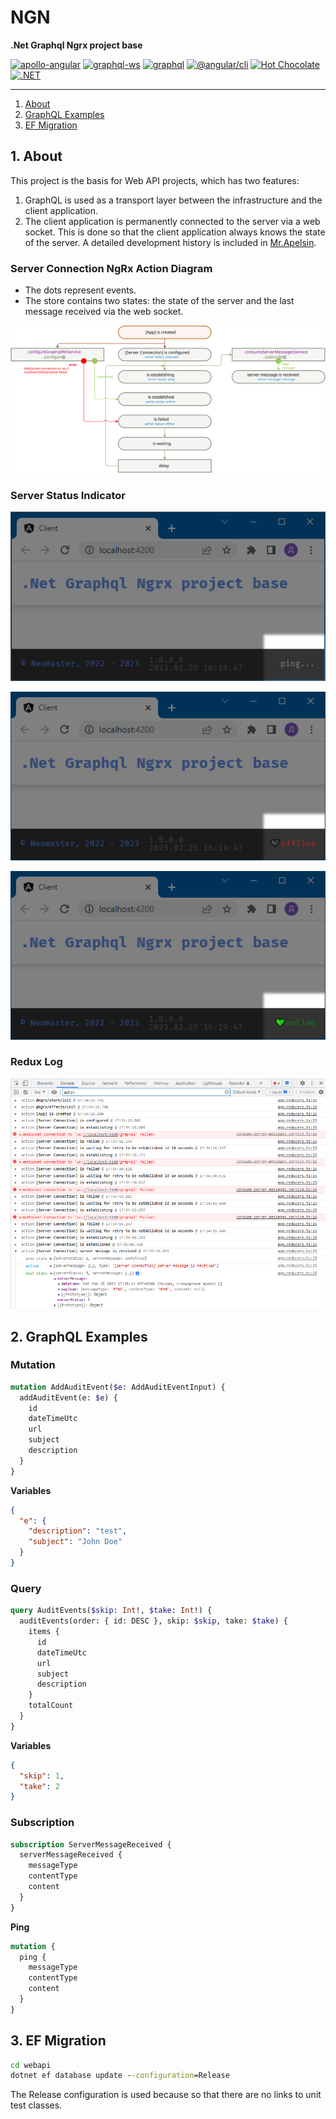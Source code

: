 # NGN
**.Net Graphql Ngrx project base**

[![apollo-angular](https://img.shields.io/badge/apollo--angular-v4.2.1--alpha-informational)](https://www.npmjs.com/package/apollo-angular/v/4.2.1-alpha-20230210085539-0e747997)
[![graphql-ws](https://img.shields.io/badge/graphql--ws-v5.11.3-informational)](https://www.npmjs.com/package/graphql-ws/v/5.11.3)
[![graphql](https://img.shields.io/badge/graphql-^v16-informational)](https://www.npmjs.com/package/graphql/v/16.6.0)
[![@angular/cli](https://img.shields.io/badge/@angular/cli-v15.0.5-informational)](https://www.npmjs.com/package/@angular/cli/v/15.0.5)
[![Hot Chocolate](https://img.shields.io/badge/Hot_Chocolate-v13.0.2-informational)](https://chillicream.com/docs/hotchocolate/v13)
[![.NET](https://img.shields.io/badge/.NET-v6-informational)](https://dotnet.microsoft.com/en-us/download/dotnet/6.0)

---
1. [About](#1)
2. [GraphQL Examples](#2)
3. [EF Migration](#3)

## <a name="1"></a> 1. About
This project is the basis for Web API projects, which has two features:
1. GraphQL is used as a transport layer between the infrastructure and the client application.
2. The client application is permanently connected to the server via a web socket.
This is done so that the client application always knows the state of the server.
A detailed development history is included in [Mr.Apelsin](https://github.com/neomasterhub/MrApelsin).

### Server Connection NgRx Action Diagram
* The dots represent events.
* The store contains two states:
the state of the server and the last message received via the web socket.

![NgRx](NgRx.svg)

### Server Status Indicator
![NgRx](server-status.ping.png)

![NgRx](server-status.offline.png)

![NgRx](server-status.online.png)

### Redux Log
![NgRx](redux-log.png)

## <a name="2"></a> 2. GraphQL Examples

### Mutation
```graphql
mutation AddAuditEvent($e: AddAuditEventInput) {
  addAuditEvent(e: $e) {
    id
    dateTimeUtc
    url
    subject
    description
  }
}
```
**Variables**
```json
{
  "e": {
    "description": "test",
    "subject": "John Doe"
  }
}
```

### Query
```graphql
query AuditEvents($skip: Int!, $take: Int!) {
  auditEvents(order: { id: DESC }, skip: $skip, take: $take) {
    items {
      id
      dateTimeUtc
      url
      subject
      description
    }
    totalCount
  }
}
```
**Variables**
```json
{
  "skip": 1,
  "take": 2
}
```

### Subscription
```graphql
subscription ServerMessageReceived {
  serverMessageReceived {
    messageType
    contentType
    content
  }
}
```
**Ping**
```graphql
mutation {
  ping {
    messageType
    contentType
    content  
  }
}
```

## <a name="3"></a> 3. EF Migration
```cmd
cd webapi
dotnet ef database update --configuration=Release
```
The Release configuration is used because so that there are no links to unit test classes.
